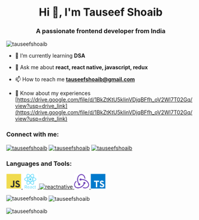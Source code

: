 <h1 align="center">Hi 👋, I'm Tauseef Shoaib</h1>
<h3 align="center">A passionate frontend developer from India</h3>

<p align="left"> <img src="https://komarev.com/ghpvc/?username=tauseefshoaib&label=Profile%20views&color=0e75b6&style=flat" alt="tauseefshoaib" /> </p>

- 🌱 I’m currently learning **DSA**

- 💬 Ask me about **react, react native, javascript, redux**

- 📫 How to reach me **tauseefshoaib@gmail.com**

- 📄 Know about my experiences [https://drive.google.com/file/d/1BkZtKtU5kIinVDjqBFfh_oV2Wl7T02Gq/view?usp=drive_link](https://drive.google.com/file/d/1BkZtKtU5kIinVDjqBFfh_oV2Wl7T02Gq/view?usp=drive_link)

<h3 align="left">Connect with me:</h3>
<p align="left">
<a href="https://dev.to/tauseefshoaib" target="blank"><img align="center" src="https://raw.githubusercontent.com/rahuldkjain/github-profile-readme-generator/master/src/images/icons/Social/devto.svg" alt="tauseefshoaib" height="30" width="40" /></a>
<a href="https://twitter.com/tauseefshoaib" target="blank"><img align="center" src="https://raw.githubusercontent.com/rahuldkjain/github-profile-readme-generator/master/src/images/icons/Social/twitter.svg" alt="tauseefshoaib" height="30" width="40" /></a>
<a href="https://linkedin.com/in/tauseefshoaib" target="blank"><img align="center" src="https://raw.githubusercontent.com/rahuldkjain/github-profile-readme-generator/master/src/images/icons/Social/linked-in-alt.svg" alt="tauseefshoaib" height="30" width="40" /></a>
</p>

<h3 align="left">Languages and Tools:</h3>
<p align="left"> <a href="https://developer.mozilla.org/en-US/docs/Web/JavaScript" target="_blank" rel="noreferrer"> <img src="https://raw.githubusercontent.com/devicons/devicon/master/icons/javascript/javascript-original.svg" alt="javascript" width="40" height="40"/> </a> <a href="https://reactjs.org/" target="_blank" rel="noreferrer"> <img src="https://raw.githubusercontent.com/devicons/devicon/master/icons/react/react-original-wordmark.svg" alt="react" width="40" height="40"/> </a> <a href="https://reactnative.dev/" target="_blank" rel="noreferrer"> <img src="https://reactnative.dev/img/header_logo.svg" alt="reactnative" width="40" height="40"/> </a> <a href="https://redux.js.org" target="_blank" rel="noreferrer"> <img src="https://raw.githubusercontent.com/devicons/devicon/master/icons/redux/redux-original.svg" alt="redux" width="40" height="40"/> </a> <a href="https://www.typescriptlang.org/" target="_blank" rel="noreferrer"> <img src="https://raw.githubusercontent.com/devicons/devicon/master/icons/typescript/typescript-original.svg" alt="typescript" width="40" height="40"/> </a> </p>

<p><img align="left" src="https://github-readme-stats.vercel.app/api/top-langs?username=tauseefshoaib&show_icons=true&locale=en&layout=compact" alt="tauseefshoaib" /></p>

<p>&nbsp;<img align="center" src="https://github-readme-stats.vercel.app/api?username=tauseefshoaib&show_icons=true&locale=en" alt="tauseefshoaib" /></p>

<p><img align="center" src="https://github-readme-streak-stats.herokuapp.com/?user=tauseefshoaib&" alt="tauseefshoaib" /></p>
